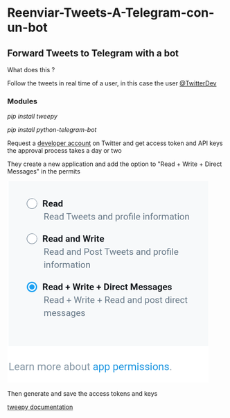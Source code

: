 # Reenviar-Tweets-A-Telegram-con-un-bot
## Forward Tweets to Telegram with a bot

What does this ? 

Follow the tweets in real time of a user, in this case the user [@TwitterDev](https://twitter.com/TwitterDev?s=09)



### Modules
*pip install tweepy*

*pip install python-telegram-bot*

Request a [developer account]( https://developer.twitter.com/  ) on Twitter and get access token and API keys
the approval process takes a day or two

They create a new application and add the option to "Read + Write + Direct Messages" in the permits

<img src="/image/20210729_135344.png"/>

Then generate and save the access tokens and keys

[tweepy documentation](https://docs.tweepy.org/en/latest/streaming.html?highlight=Stream#using-stream)
